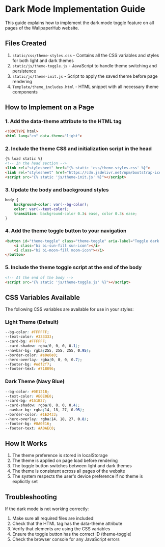 # Dark Mode Implementation Guide

This guide explains how to implement the dark mode toggle feature on all pages of the WallpaperHub website.

## Files Created

1. `static/css/theme-styles.css` - Contains all the CSS variables and styles for both light and dark themes
2. `static/js/theme-toggle.js` - JavaScript to handle theme switching and persistence
3. `static/js/theme-init.js` - Script to apply the saved theme before page rendering
4. `Template/theme_includes.html` - HTML snippet with all necessary theme components

## How to Implement on a Page

### 1. Add the data-theme attribute to the HTML tag

```html
<!DOCTYPE html>
<html lang="en" data-theme="light">
```

### 2. Include the theme CSS and initialization script in the head

```html
{% load static %}
<!-- In the head section -->
<link rel="stylesheet" href="{% static 'css/theme-styles.css' %}">
<link rel="stylesheet" href="https://cdn.jsdelivr.net/npm/bootstrap-icons@1.11.0/font/bootstrap-icons.css">
<script src="{% static 'js/theme-init.js' %}"></script>
```

### 3. Update the body and background styles

```css
body {
    background-color: var(--bg-color);
    color: var(--text-color);
    transition: background-color 0.3s ease, color 0.3s ease;
}
```

### 4. Add the theme toggle button to your navigation

```html
<button id="theme-toggle" class="theme-toggle" aria-label="Toggle dark mode">
    <i class="bi bi-sun-fill sun-icon"></i>
    <i class="bi bi-moon-fill moon-icon"></i>
</button>
```

### 5. Include the theme toggle script at the end of the body

```html
<!-- At the end of the body -->
<script src="{% static 'js/theme-toggle.js' %}"></script>
```

## CSS Variables Available

The following CSS variables are available for use in your styles:

### Light Theme (Default)
```css
--bg-color: #FFFFFF;
--text-color: #333333;
--card-bg: #FFFFFF;
--card-shadow: rgba(0, 0, 0, 0.1);
--navbar-bg: rgba(255, 255, 255, 0.95);
--border-color: #e0e0e0;
--hero-overlay: rgba(0, 0, 0, 0.7);
--footer-bg: #edf2f7;
--footer-text: #718096;
```

### Dark Theme (Navy Blue)
```css
--bg-color: #0E121B;
--text-color: #E0E0E0;
--card-bg: #161B27;
--card-shadow: rgba(0, 0, 0, 0.4);
--navbar-bg: rgba(14, 18, 27, 0.95);
--border-color: #1E2433;
--hero-overlay: rgba(14, 18, 27, 0.8);
--footer-bg: #0A0E16;
--footer-text: #A0AEC0;
```

## How It Works

1. The theme preference is stored in localStorage
2. The theme is applied on page load before rendering
3. The toggle button switches between light and dark themes
4. The theme is consistent across all pages of the website
5. The system respects the user's device preference if no theme is explicitly set

## Troubleshooting

If the dark mode is not working correctly:

1. Make sure all required files are included
2. Check that the HTML tag has the data-theme attribute
3. Verify that elements are using the CSS variables
4. Ensure the toggle button has the correct ID (theme-toggle)
5. Check the browser console for any JavaScript errors
